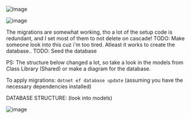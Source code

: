 ![Image](https://github.com/user-attachments/assets/9d00bb43-c053-4a64-b6f2-0ab18cc226c2)

![image](https://github.com/user-attachments/assets/0503699d-3ce2-4b29-a75b-5bfb11c58eb7)

The migrations are somewhat working, tho a lot of the setup code is redundant, and I set most of them to not delete on cascade!
TODO: Make someone look into this cuz i'm too tired.
Atleast it works to create the database..
TODO: Seed the database

PS: The structure below changed a lot, so take a look in the models from Class Library (Shared) or make a diagram for the database.

To apply migrations: `dotnet ef database update` (assuming you have the necessary dependencies installed)

DATABASE STRUCTURE: (look into models)  
  
![image](https://github.com/user-attachments/assets/897c1ded-f2d3-4760-9f2c-cf16ac5b38f2)
